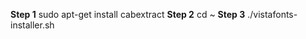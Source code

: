 
**Step 1**
	sudo apt-get install cabextract
**Step 2**
	cd ~
**Step 3**
	./vistafonts-installer.sh
